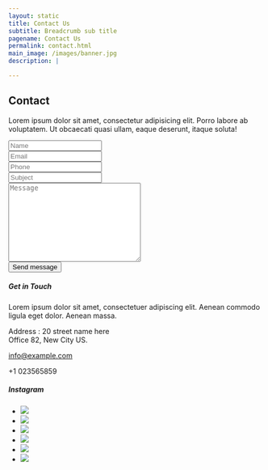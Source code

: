 ```yaml
---
layout: static
title: Contact Us
subtitle: Breadcrumb sub title
pagename: Contact Us
permalink: contact.html
main_image: /images/banner.jpg
description: |

---
```


 <div class="wpsuptr-standard-row contact-section contact-style-2">
          <div class="container">
              <div class="row">
                  <div class="col-md-8 col-md-push-4">
                      <div class="section-title text-left">
                          <h2 class="area-title">Contact</h2>
                          <p>Lorem ipsum dolor sit amet, consectetur adipisicing elit. Porro labore ab voluptatem.
                              Ut obcaecati quasi ullam, eaque deserunt, itaque soluta!</p>
                      </div>
                      <form id="wpsuptr-contact-form" action="php/mail.php" method="POST" name="wpsuptr_message_form" class="contcat-form">
                          <div class="form-head">
                              <div class="single-input">
                                  <input type="text" name="name" placeholder="Name" required="">
                              </div>
                              <div class="single-input">
                                  <input type="email" name="email" placeholder="Email" required="">
                              </div>
                          </div>
                          <div class="form-head">
                              <div class="single-input">
                                  <input type="text" name="phone" placeholder="Phone">
                              </div>
                              <div class="single-input">
                                  <input type="text" name="subject" placeholder="Subject" required="">
                              </div>
                          </div>
                          <div class="form-body">
                              <textarea name="message" class="text-area" cols="30" rows="10" placeholder="Message" required=""></textarea>
                          </div>
                          <button class="button-boxed" type="submit" value="submit">Send message <i class="ti-arrow-right"></i></button>
                          <p class="wpsuptr-send-message"></p>
                      </form>
                  </div>
                  <div class="col-md-4 col-md-pull-8">
                      <div class="contact-widget-wrap">
                          <div class="contact-sub-heading">
                              <h5>Get in Touch</h5>
                              <p>Lorem ipsum dolor sit amet, consectetuer adipiscing elit. Aenean commodo ligula
                                  eget dolor. Aenean massa.</p>
                          </div>
                          <div class="widget-content">
                              <div class="single-address-box">
                                  <div class="address-icon">
                                      <i class="ti-location-pin"></i>
                                  </div>
                                  <div class="address-text">
                                      <p>Address : 20 street name here <br> Office 82, New City US.</p>
                                  </div>
                              </div>
                              <div class="single-address-box">
                                  <div class="address-icon">
                                      <i class="fa fa-envelope-o"></i>
                                  </div>
                                  <div class="address-text">
                                      <a href="mailto:info@example.com">info@example.com</a>
                                  </div>
                              </div>
                              <div class="single-address-box">
                                  <div class="address-icon">
                                      <i class="ti-mobile"></i>
                                  </div>
                                  <div class="address-text">
                                      <p>+1 023565859</p>
                                  </div>
                              </div>
                          </div>
                          <div class="contact-sub-heading">
                              <h5>Instagram</h5>
                              <ul id="instafeed" class="instagram-list"><li><a href="https://www.instagram.com/p/Ba1TqYznL_S/" target="_blank" id="1636300515356491730_4713066548"><img src="//scontent.cdninstagram.com/vp/aaa8a32176e0a4a45ce97d642546e748/5E14F81E/t51.2885-15/e35/22857725_143902872899672_2733623830659465216_n.jpg?_nc_ht=scontent.cdninstagram.com"></a></li><li><a href="https://www.instagram.com/p/Ba1PFmwnSRc/" target="_blank" id="1636280395531887708_4713066548"><img src="//scontent.cdninstagram.com/vp/5ec41265ab39f721d32ec14e92b7832a/5E041F92/t51.2885-15/e35/22857791_1071517906349177_5976913580451168256_n.jpg?_nc_ht=scontent.cdninstagram.com"></a></li><li><a href="https://www.instagram.com/p/Ba1PBFGnwFZ/" target="_blank" id="1636280084515979609_4713066548"><img src="//scontent.cdninstagram.com/vp/6efd9328edfe2c20defb81e01f9e9f44/5E0C6DEE/t51.2885-15/e35/22802557_522194421448733_6222900767108366336_n.jpg?_nc_ht=scontent.cdninstagram.com"></a></li><li><a href="https://www.instagram.com/p/Ba1O-BZnv9p/" target="_blank" id="1636279874381348713_4713066548"><img src="//scontent.cdninstagram.com/vp/5151ec4f36bfb6d2452ed967ee7d1782/5E04DC96/t51.2885-15/e35/23101102_368846350229343_1820105426629296128_n.jpg?_nc_ht=scontent.cdninstagram.com"></a></li><li><a href="https://www.instagram.com/p/BR25g88DfKd/" target="_blank" id="1474618881116861085_4713066548"><img src="//scontent.cdninstagram.com/vp/03d2907d2d4612b49a977445b1d89112/5DF77901/t51.2885-15/sh0.08/e35/s640x640/17332761_277014662732604_5826324858752991232_n.jpg?_nc_ht=scontent.cdninstagram.com"></a></li><li><a href="https://www.instagram.com/p/BR25aldD00u/" target="_blank" id="1474618443583933742_4713066548"><img src="//scontent.cdninstagram.com/vp/9dfff71de1f9f24905cfb744a1caf026/5E0485E4/t51.2885-15/sh0.08/e35/s640x640/17332911_814185332062172_8390855255738286080_n.jpg?_nc_ht=scontent.cdninstagram.com"></a></li></ul>
                          </div>
                      </div>
                  </div>
              </div>
          </div>
      </div>
      <div class="map-row">
      </div>
